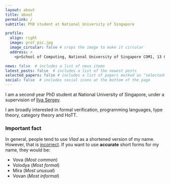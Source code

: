 ```yaml
---
layout: about
title: about
permalink: /
subtitle: PhD student at National University of Singapore

profile:
  align: right
  image: prof_pic.jpg
  image_circular: false # crops the image to make it circular
  address: >
    <p>School of Computing, National University of Singapore COM1, 13 Computing Drive, Singapore 117417</p>

news: false  # includes a list of news items
latest_posts: false  # includes a list of the newest posts
selected_papers: false # includes a list of papers marked as "selected={true}"
social: false  # includes social icons at the bottom of the page
---
```


I am a second year PhD student at National University of Singapore, under a supervision of <a href='https://ilyasergey.net'>Ilya Sergey</a>. 

I am broadly interested in formal verification, programming languages, type theory, category theory and HoTT.

### Important fact

In general, people tend to use *Vlad* as a shortened version of my name. However, that is <a href='https://en.wikipedia.org/wiki/Vladimir_(name)'>incorrect</a>. If you want to use **accurate** short forms for my name, they would be:
  * Vova (*Most common*)
  * Volodya (*Most formal*)
  * Mira (*Most unusual*)
  * Vovan (*Most informal*)